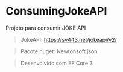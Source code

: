 # ConsumingJokeAPI
Projeto para consumir JOKE API 

> JokeAPI: https://sv443.net/jokeapi/v2/

> Pacote nuget: Newtonsoft.json

> Desenvolvido com EF Core 3
